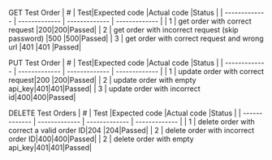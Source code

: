  GET Test Order
| #  | Test|Expected code |Actual code |Status |
| ------------- | ------------- | ------------- | ------------- |
| 1  | get order with correct request |200|200|Passed|
| 2  | get order with incorrect request (skip password) |500 |500|Passed|
| 3  | get order with correct request and wrong url |401 |401 |Passed|

 PUT Test Order
| #  | Test|Expected code |Actual code |Status |
| ------------- | ------------- | ------------- | ------------- |
| 1  | update order with correct request|200 |200|Passed|
| 2 | update order with empty api_key|401|401|Passed|
| 3  | update order with incorrect id|400|400|Passed|


 DELETE Test Orders
| #  | Test |Expected code |Actual code |Status |
| ------------- | ------------- | ------------- | ------------- |
| 1  | delete order with correct a valid order ID|204 |204|Passed|
| 2  | delete order with incorrect order ID|400|400|Passed|
| 2  | delete order with empty api_key|401|401|Passed|

